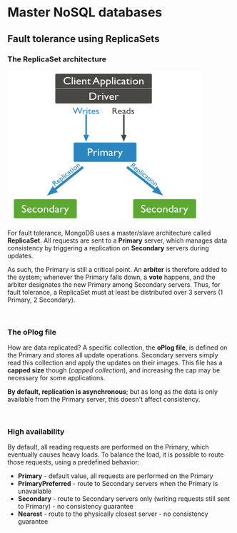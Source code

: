 # Master NoSQL databases

## Fault tolerance using ReplicaSets

### The ReplicaSet architecture

![ReplicaSet architecture](pictures/mongodb_replicaSet.png)

For fault tolerance, MongoDB uses a master/slave architecture called **ReplicaSet**. All requests are sent to a **Primary** server, which manages data consistency by triggering a replication on **Secondary** servers during updates.

As such, the Primary is still a critical point. An **arbiter** is therefore added to the system; whenever the Primary falls down, a **vote** happens, and the arbiter designates the new Primary among Secondary servers. Thus, for fault tolerance, a ReplicaSet must at least be distributed over 3 servers (1 Primary, 2 Secondary).


<br>


### The oPlog file

How are data replicated? A specific collection, the **oPlog file**, is defined on the Primary and stores all update operations. Secondary servers simply read this collection and apply the updates on their images. This file has a **capped size** though (*capped collection*), and increasing the cap may be necessary for some applications.

**By default, replication is asynchronous**; but as long as the data is only available from the Primary server, this doesn't affect consistency.


<br>


### High availability

By default, all reading requests are performed on the Primary, which eventually causes heavy loads. To balance the load, it is possible to route those requests, using a predefined behavior:
- **Primary** - default value, all requests are performed on the Primary
- **PrimaryPreferred** - route to Secondary servers when the Primary is unavailable
- **Secondary** - route to Secondary servers only (writing requests still sent to Primary) - no consistency guarantee
- **Nearest** - route to the physically closest server - no consistency guarantee
